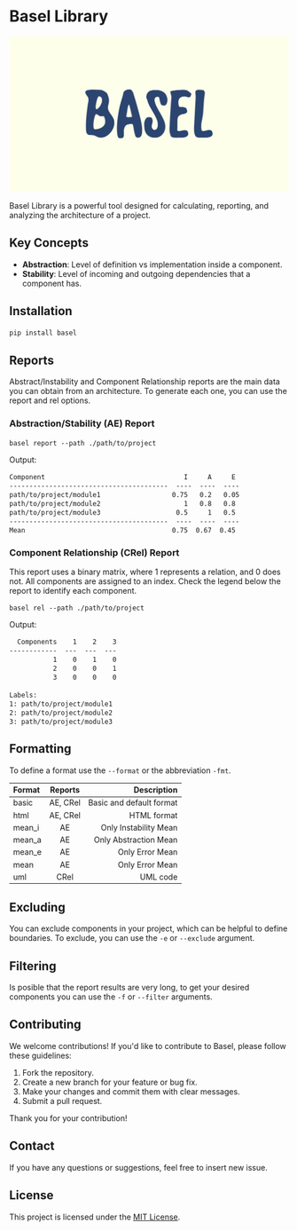 # Basel Library

![Basel Logo](https://github.com/iramluism/basel/raw/main/docs/images/logo.png)

Basel Library is a powerful tool designed for calculating, reporting, and analyzing the architecture of a project.

## Key Concepts

* **Abstraction**: Level of definition vs implementation inside a component.
* **Stability**: Level of incoming and outgoing dependencies that a component has.

## Installation

```bash
pip install basel
```

## Reports
Abstract/Instability and Component Relationship reports are the main data you can obtain from an architecture. To generate each one, you can use the report and rel options.

### Abstraction/Stability (AE) Report
```
basel report --path ./path/to/project
```
Output:
```
Component                                   I     A     E
----------------------------------------  ----  ----  ----
path/to/project/module1                  0.75   0.2   0.05
path/to/project/module2                     1   0.8   0.8
path/to/project/module3                   0.5     1   0.5
----------------------------------------  ----  ----  ----
Mean                                     0.75  0.67  0.45
```

### Component Relationship (CRel) Report
This report uses a binary matrix, where 1 represents a relation, and 0 does not. All components are assigned to an index. Check the legend below the report to identify each component.

```
basel rel --path ./path/to/project
```
Output:
```
  Components    1    2    3  
------------  ---  ---  ---
           1    0    1    0  
           2    0    0    1  
           3    0    0    0  

Labels:
1: path/to/project/module1
2: path/to/project/module2
3: path/to/project/module3
```

## Formatting
To define a format use the `--format` or the abbreviation `-fmt`.

| Format        | Reports  | Description               |
|:------------- |:--------:|--------------------------:|
| basic         | AE, CRel | Basic and default format  |
| html          | AE, CRel | HTML format               |
| mean_i        | AE       | Only Instability Mean     | 
| mean_a        | AE       | Only Abstraction Mean     |
| mean_e        | AE       | Only Error Mean           |
| mean          | AE       | Only Error Mean           |
| uml           | CRel     | UML code                  |


## Excluding 
You can exclude components in your project, which can be helpful to define boundaries. To exclude, you can use the `-e` or `--exclude` argument.


## Filtering 
Is posible that the report results are very long, to get your desired components you can use the `-f` or `--filter` arguments.


## Contributing

We welcome contributions! If you'd like to contribute to Basel, please follow these guidelines:

1. Fork the repository.
2. Create a new branch for your feature or bug fix.
3. Make your changes and commit them with clear messages.
4. Submit a pull request.

Thank you for your contribution!

## Contact

If you have any questions or suggestions, feel free to insert new issue.


## License

This project is licensed under the [MIT License](LICENSE).
